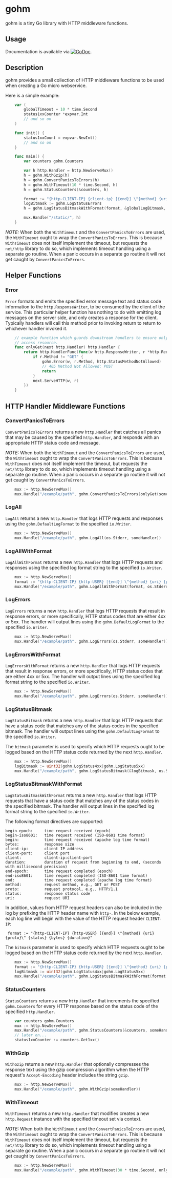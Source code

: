 # gohm

gohm is a tiny Go library with HTTP middleware functions.

## Usage

Documentation is available via
[![GoDoc](https://godoc.org/github.com/karrick/gohm?status.svg)](https://godoc.org/github.com/karrick/gohm).

## Description

gohm provides a small collection of HTTP middleware functions to be used when creating a Go micro
webservice.

Here is a simple example:

```Go
	var (
		globalTimeout = 10 * time.Second
		status1xxCounter *expvar.Int
		// and so on
	)

	func init() {
		status1xxCount = expvar.NewInt()
		// and so on
	}

	func main() {
		var counters gohm.Counters

		var h http.Handler = http.NewServeMux()
		h = gohm.WithGzip(h)
		h = gohm.ConvertPanicsToErrors(h)
		h = gohm.WithTimeout(10 * time.Second, h)
		h = gohm.StatusCounters(&counters, h)

		format := "{http-CLIENT-IP} {client-ip} [{end}] \"{method} {uri} {proto}\" {status} {bytes} {duration}"
		logBitmask := gohm.LogStatusErrors
		h = gohm.LogStatusBitmaskWithFormat(format, &globalLogBitmask, logs, h)

		mux.Handle("/static/", h)
	}
```

*NOTE:* When both the `WithTimeout` and the `ConvertPanicsToErrors` are used, the `WithTimeout`
ought to wrap the `ConvertPanicsToErrors`.  This is because `WithTimeout` does not itself implement
the timeout, but requests the `net/http` library to do so, which implements timeout handling using a
separate go routine.  When a panic occurs in a separate go routine it will not get caught by
`ConvertPanicsToErrors`.

## Helper Functions

### Error

`Error` formats and emits the specified error message text and status code information to the
`http.ResponseWriter`, to be consumed by the client of the service.  This particular helper function
has nothing to do with emitting log messages on the server side, and only creates a response for the
client.  Typically handlers will call this method prior to invoking return to return to whichever
handler invoked it.

```Go
	// example function which guards downstream handlers to ensure only HTTP GET method used to
	// access resource.
	func onlyGet(next http.Handler) http.Handler {
		return http.HandlerFunc(func(w http.ResponseWriter, r *http.Request) {
			if r.Method != "GET" {
				gohm.Error(w, r.Method, http.StatusMethodNotAllowed)
				// 405 Method Not Allowed: POST
				return
			}
			next.ServeHTTP(w, r)
		})
	}
```

## HTTP Handler Middleware Functions

### ConvertPanicsToErrors

`ConvertPanicsToErrors` returns a new `http.Handler` that catches all panics that may be caused by
the specified `http.Handler`, and responds with an appropriate HTTP status code and message.

*NOTE:* When both the `WithTimeout` and the `ConvertPanicsToErrors` are used, the `WithTimeout`
ought to wrap the `ConvertPanicsToErrors`.  This is because `WithTimeout` does not itself implement
the timeout, but requests the `net/http` library to do so, which implements timeout handling using a
separate go routine.  When a panic occurs in a separate go routine it will not get caught by
`ConvertPanicsToErrors`.

```Go
    mux := http.NewServeMux()
    mux.Handle("/example/path", gohm.ConvertPanicsToErrors(onlyGet(someHandler)))
```

### LogAll

`LogAll` returns a new `http.Handler` that logs HTTP requests and responses using the
`gohm.DefaultLogFormat` to the specified `io.Writer`.

```Go
	mux := http.NewServeMux()
	mux.Handle("/example/path", gohm.LogAll(os.Stderr, someHandler))
```

### LogAllWithFormat

`LogAllWithFormat` returns a new `http.Handler` that logs HTTP requests and responses using the
specified log format string to the specified `io.Writer`.

```Go
	mux := http.NewServeMux()
	format := "{http-CLIENT-IP} {http-USER} [{end}] \"{method} {uri} {proto}\" {status} {bytes} {duration}"
	mux.Handle("/example/path", gohm.LogAllWithFormat(format, os.Stderr, someHandler))
```

### LogErrors

`LogErrors` returns a new `http.Handler` that logs HTTP requests that result in response errors, or
more specifically, HTTP status codes that are either 4xx or 5xx.  The handler will output lines
using the `gohm.DefaultLogFormat` to the specified `io.Writer`.

```Go
	mux := http.NewServeMux()
	mux.Handle("/example/path", gohm.LogErrors(os.Stderr, someHandler))
```

### LogErrorsWithFormat

`LogErrorsWithFormat` returns a new `http.Handler` that logs HTTP requests that result in response
errors, or more specifically, HTTP status codes that are either 4xx or 5xx.  The handler will output
lines using the specified log format string to the specified `io.Writer`.

```Go
	mux := http.NewServeMux()
	mux.Handle("/example/path", gohm.LogErrors(os.Stderr, someHandler))
```

### LogStatusBitmask

`LogStatusBitmask` returns a new `http.Handler` that logs HTTP requests that have a status code that
matches any of the status codes in the specified bitmask.  The handler will output lines using the
`gohm.DefaultLogFormat` to the specified `io.Writer`.

The `bitmask` parameter is used to specify which HTTP requests ought to be logged based on the HTTP
status code returned by the next `http.Handler`.

```Go
	mux := http.NewServeMux()
	logBitmask := uint32(gohm.LogStatus4xx|gohm.LogStatus5xx)
	mux.Handle("/example/path", gohm.LogStatusBitmask(&logBitmask, os.Stderr, someHandler))
```

### LogStatusBitmaskWithFormat

`LogStatusBitmaskWithFormat` returns a new `http.Handler` that logs HTTP requests that have a status
code that matches any of the status codes in the specified bitmask.  The handler will output lines
in the specified log format string to the specified `io.Writer`.

The following format directives are supported:

	begin-epoch:     time request received (epoch)
	begin-iso8601:   time request received (ISO-8601 time format)
	begin:           time request received (apache log time format)
	bytes:           response size
	client-ip:       client IP address
	client-port:     client port
	client:          client-ip:client-port
	duration:        duration of request from beginning to end, (seconds with millisecond precision)
	end-epoch:       time request completed (epoch)
	end-iso8601:     time request completed (ISO-8601 time format)
	end:             time request completed (apache log time format)
	method:          request method, e.g., GET or POST
	proto:           request protocol, e.g., HTTP/1.1
	status:          response status code
	uri:             request URI

In addition, values from HTTP request headers can also be included in the log by prefixing the HTTP
header name with `http-`.  In the below example, each log line will begin with the value of the HTTP
request header `CLIENT-IP`:

     format := "{http-CLIENT-IP} {http-USER} [{end}] \"{method} {uri} {proto}\" {status} {bytes} {duration}"

The `bitmask` parameter is used to specify which HTTP requests ought to be logged based on the HTTP
status code returned by the next `http.Handler`.

```Go
	mux := http.NewServeMux()
	format := "{http-CLIENT-IP} {http-USER} [{end}] \"{method} {uri} {proto}\" {status} {bytes} {duration}"
	logBitmask := uint32(gohm.LogStatus4xx|gohm.LogStatus5xx)
	mux.Handle("/example/path", gohm.LogStatusBitmaskWithFormat(format, &logBitmask, os.Stderr, someHandler))
```

### StatusCounters

`StatusCounters` returns a new `http.Handler` that increments the specified `gohm.Counters` for
every HTTP response based on the status code of the specified `http.Handler`.

```Go
	var counters gohm.Counters
	mux := http.NewServeMux()
	mux.Handle("/example/path", gohm.StatusCounters(&counters, someHandler))
	// later on...
	status1xxCounter := counters.Get1xx()
```

### WithGzip

`WithGzip` returns a new `http.Handler` that optionally compresses the response text using the gzip
compression algorithm when the HTTP request's `Accept-Encoding` header includes the string `gzip`.

```Go
	mux := http.NewServeMux()
	mux.Handle("/example/path", gohm.WithGzip(someHandler))
```

### WithTimeout

`WithTimeout` returns a new `http.Handler` that modifies creates a new `http.Request` instance with
the specified timeout set via context.

*NOTE:* When both the `WithTimeout` and the `ConvertPanicsToErrors` are used, the `WithTimeout`
ought to wrap the `ConvertPanicsToErrors`.  This is because `WithTimeout` does not itself implement
the timeout, but requests the `net/http` library to do so, which implements timeout handling using a
separate go routine.  When a panic occurs in a separate go routine it will not get caught by
`ConvertPanicsToErrors`.

```Go
	mux := http.NewServeMux()
	mux.Handle("/example/path", gohm.WithTimeout(30 * time.Second, onlyGet(someHandler)))
```
